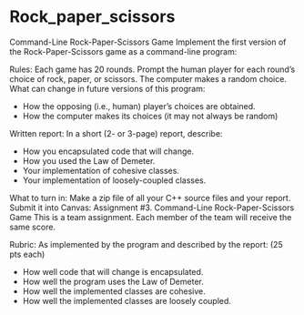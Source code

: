 # Rock_paper_scissors

Command-Line Rock-Paper-Scissors Game
Implement the first version of the Rock-Paper-Scissors game as a command-line program:

Rules:
Each game has 20 rounds.
Prompt the human player for each round’s choice of rock, paper, or scissors.
The computer makes a random choice.
What can change in future versions of this program:
 - How the opposing (i.e., human) player’s choices are obtained.
 - How the computer makes its choices (it may not always be random)

Written report:
In a short (2- or 3-page) report, describe:
 - How you encapsulated code that will change.
 - How you used the Law of Demeter.
 - Your implementation of cohesive classes.
 - Your implementation of loosely-coupled classes.

What to turn in:
Make a zip file of all your C++ source files and your report.
Submit it into Canvas: Assignment #3. Command-Line Rock-Paper-Scissors Game
This is a team assignment. Each member of the team will receive the same score.

Rubric:
As implemented by the program and described by the report: (25 pts each)
 - How well code that will change is encapsulated.
 - How well the program uses the Law of Demeter.
 - How well the implemented classes are cohesive.
 - How well the implemented classes are loosely coupled.
